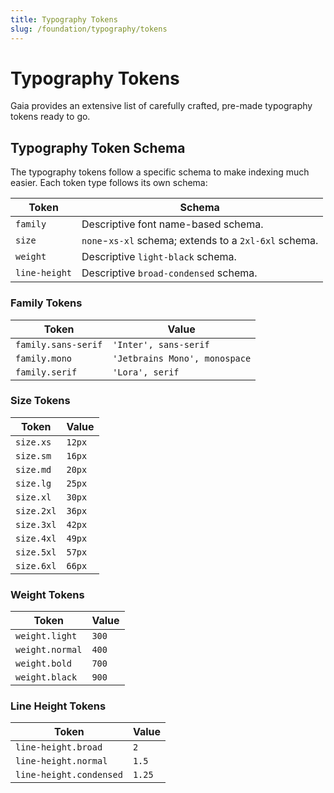 ```yaml
---
title: Typography Tokens
slug: /foundation/typography/tokens
---
```

# Typography Tokens
Gaia provides an extensive list of carefully crafted, pre-made typography tokens ready to go.

## Typography Token Schema
The typography tokens follow a specific schema to make indexing much easier. Each token type follows its own schema:

| Token         | Schema                                                |
|---------------|-------------------------------------------------------|
| `family`      | Descriptive font name-based schema.                   |
| `size`        | `none`-`xs-xl` schema; extends to a `2xl-6xl` schema. |
| `weight`      | Descriptive `light-black` schema.                     |
| `line-height` | Descriptive `broad-condensed` schema.                 |

### Family Tokens
| Token               | Value                         |
|---------------------|-------------------------------|
| `family.sans-serif` | `'Inter', sans-serif`         |
| `family.mono`       | `'Jetbrains Mono', monospace` |
| `family.serif`      | `'Lora', serif`               |

### Size Tokens
| Token      | Value  |
|------------|--------|
| `size.xs`  | `12px` |
| `size.sm`  | `16px` |
| `size.md`  | `20px` |
| `size.lg`  | `25px` |
| `size.xl`  | `30px` |
| `size.2xl` | `36px` |
| `size.3xl` | `42px` |
| `size.4xl` | `49px` |
| `size.5xl` | `57px` |
| `size.6xl` | `66px` |

### Weight Tokens
| Token           | Value  |
|-----------------|--------|
| `weight.light`  | `300`  |
| `weight.normal` | `400`  |
| `weight.bold`   | `700`  |
| `weight.black`  | `900`  |

### Line Height Tokens
| Token                   | Value  |
|-------------------------|--------|
| `line-height.broad`     | `2`    |
| `line-height.normal`    | `1.5`  |
| `line-height.condensed` | `1.25` |